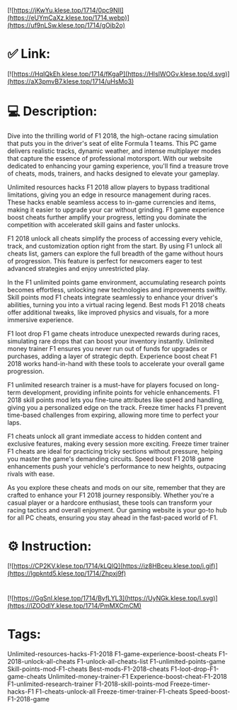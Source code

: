 [![https://jKwYu.klese.top/1714/0pc9NII](https://eUYmCaXz.klese.top/1714.webp)](https://uf9nLSw.klese.top/1714/gOib2o)
# ✅ Link:
[![https://HqIQkEh.klese.top/1714/fKgaP](https://HIsIWOGv.klese.top/d.svg)](https://aX3pmvB7.klese.top/1714/uHsMo3)
# 💻 Description:
Dive into the thrilling world of F1 2018, the high-octane racing simulation that puts you in the driver's seat of elite Formula 1 teams. This PC game delivers realistic tracks, dynamic weather, and intense multiplayer modes that capture the essence of professional motorsport. With our website dedicated to enhancing your gaming experience, you'll find a treasure trove of cheats, mods, trainers, and hacks designed to elevate your gameplay.



Unlimited resources hacks F1 2018 allow players to bypass traditional limitations, giving you an edge in resource management during races. These hacks enable seamless access to in-game currencies and items, making it easier to upgrade your car without grinding. F1 game experience boost cheats further amplify your progress, letting you dominate the competition with accelerated skill gains and faster unlocks.



F1 2018 unlock all cheats simplify the process of accessing every vehicle, track, and customization option right from the start. By using F1 unlock all cheats list, gamers can explore the full breadth of the game without hours of progression. This feature is perfect for newcomers eager to test advanced strategies and enjoy unrestricted play.



In the F1 unlimited points game environment, accumulating research points becomes effortless, unlocking new technologies and improvements swiftly. Skill points mod F1 cheats integrate seamlessly to enhance your driver's abilities, turning you into a virtual racing legend. Best mods F1 2018 cheats offer additional tweaks, like improved physics and visuals, for a more immersive experience.



F1 loot drop F1 game cheats introduce unexpected rewards during races, simulating rare drops that can boost your inventory instantly. Unlimited money trainer F1 ensures you never run out of funds for upgrades or purchases, adding a layer of strategic depth. Experience boost cheat F1 2018 works hand-in-hand with these tools to accelerate your overall game progression.



F1 unlimited research trainer is a must-have for players focused on long-term development, providing infinite points for vehicle enhancements. F1 2018 skill points mod lets you fine-tune attributes like speed and handling, giving you a personalized edge on the track. Freeze timer hacks F1 prevent time-based challenges from expiring, allowing more time to perfect your laps.



F1 cheats unlock all grant immediate access to hidden content and exclusive features, making every session more exciting. Freeze timer trainer F1 cheats are ideal for practicing tricky sections without pressure, helping you master the game's demanding circuits. Speed boost F1 2018 game enhancements push your vehicle's performance to new heights, outpacing rivals with ease.



As you explore these cheats and mods on our site, remember that they are crafted to enhance your F1 2018 journey responsibly. Whether you're a casual player or a hardcore enthusiast, these tools can transform your racing tactics and overall enjoyment. Our gaming website is your go-to hub for all PC cheats, ensuring you stay ahead in the fast-paced world of F1.

# ⚙️ Instruction:
[![https://CP2KV.klese.top/1714/kLQlQ](https://iz8HBceu.klese.top/i.gif)](https://lgpkntd5.klese.top/1714/Zhpxj9f)
#
[![https://GgSnl.klese.top/1714/ByfLYL3](https://UyNGk.klese.top/l.svg)](https://lZOOdlY.klese.top/1714/PmMXCmCM)
# Tags:
Unlimited-resources-hacks-F1-2018 F1-game-experience-boost-cheats F1-2018-unlock-all-cheats F1-unlock-all-cheats-list F1-unlimited-points-game Skill-points-mod-F1-cheats Best-mods-F1-2018-cheats F1-loot-drop-F1-game-cheats Unlimited-money-trainer-F1 Experience-boost-cheat-F1-2018 F1-unlimited-research-trainer F1-2018-skill-points-mod Freeze-timer-hacks-F1 F1-cheats-unlock-all Freeze-timer-trainer-F1-cheats Speed-boost-F1-2018-game






